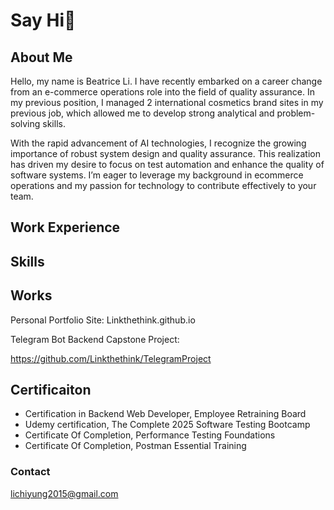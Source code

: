 # Say Hi👋
## About Me
Hello, my name is Beatrice Li. I have recently embarked on a career change from an e-commerce operations role into the field of quality assurance. In my previous position, I managed 2 international cosmetics brand sites in my previous job, which allowed me to develop strong analytical and problem-solving skills.

With the rapid advancement of AI technologies, I recognize the growing importance of robust system design and quality assurance. This realization has driven my desire to focus on test automation and enhance the quality of software systems. I’m eager to leverage my background in ecommerce operations and my passion for technology to contribute effectively to your team.

## Work Experience


## Skills


## Works
Personal Portfolio Site: Linkthethink.github.io

Telegram Bot Backend Capstone Project:

https://github.com/Linkthethink/TelegramProject

## Certificaiton
- Certification in Backend Web Developer, Employee Retraining Board
- Udemy certification, The Complete 2025 Software Testing Bootcamp
- Certificate Of Completion, Performance Testing Foundations
- Certificate Of Completion, Postman Essential Training


### Contact
lichiyung2015@gmail.com
 
